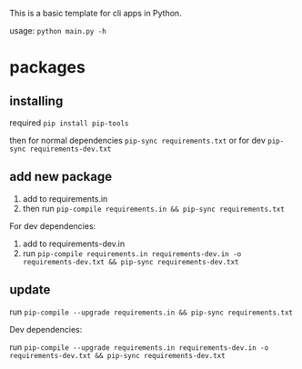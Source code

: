 This is a basic template for cli apps in Python.

usage: `python main.py -h`

# packages

## installing

required `pip install pip-tools`

then for normal dependencies `pip-sync requirements.txt` or for dev `pip-sync requirements-dev.txt`

## add new package

1. add to requirements.in
2. then run `pip-compile requirements.in && pip-sync requirements.txt`

For dev dependencies:

1. add to requirements-dev.in
2. run `pip-compile requirements.in requirements-dev.in -o requirements-dev.txt && pip-sync requirements-dev.txt`

## update

run `pip-compile --upgrade requirements.in && pip-sync requirements.txt`

Dev dependencies:

run `pip-compile --upgrade requirements.in requirements-dev.in -o requirements-dev.txt && pip-sync requirements-dev.txt`

